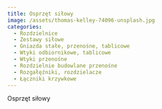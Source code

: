 ```yaml
---
title: Osprzęt siłowy
image: /assets/thomas-kelley-74096-unsplash.jpg
categories:
  - Rozdzielnice
  - Zestawy siłowe
  - Gniazda stałe, przenośne, tablicowe
  - Wtyki odbiornikowe, tablicowe
  - Wtyki przenośne
  - Rozdzielnie budowlane przenośne
  - Rozgałęźniki, rozdzielacze
  - Łączniki krzywkowe
---
```

Osprzęt siłowy
